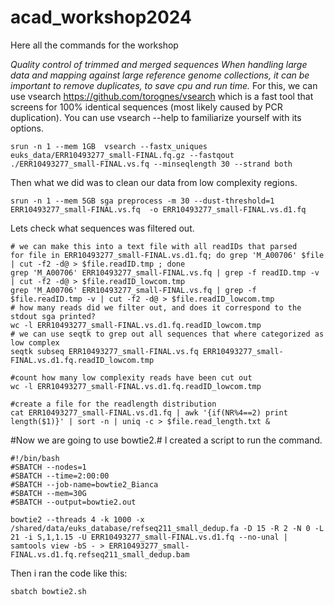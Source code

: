 # acad_workshop2024
Here all the commands for the workshop

*Quality control of trimmed and merged sequences When handling large data and mapping against large reference genome collections, it can be important to remove duplicates, to save cpu and run time.* 
For this, we can use vsearch https://github.com/torognes/vsearch which is a fast tool that screens for 100% identical sequences (most likely caused by PCR duplication). You can use vsearch --help to familiarize yourself with its options.
```
srun -n 1 --mem 1GB  vsearch --fastx_uniques euks_data/ERR10493277_small-FINAL.fq.gz --fastqout ./ERR10493277_small-FINAL.vs.fq --minseqlength 30 --strand both
```

Then what we did was to clean our data from low complexity regions.

```
srun -n 1 --mem 5GB sga preprocess -m 30 --dust-threshold=1 ERR10493277_small-FINAL.vs.fq  -o ERR10493277_small-FINAL.vs.d1.fq
```

Lets check what sequences was filtered out.
```
# we can make this into a text file with all readIDs that parsed
for file in ERR10493277_small-FINAL.vs.d1.fq; do grep 'M_A00706' $file | cut -f2 -d@ > $file.readID.tmp ; done
grep 'M_A00706' ERR10493277_small-FINAL.vs.fq | grep -f readID.tmp -v | cut -f2 -d@ > $file.readID_lowcom.tmp
grep 'M_A00706' ERR10493277_small-FINAL.vs.fq | grep -f $file.readID.tmp -v | cut -f2 -d@ > $file.readID_lowcom.tmp
# how many reads did we filter out, and does it correspond to the stdout sga printed?
wc -l ERR10493277_small-FINAL.vs.d1.fq.readID_lowcom.tmp
# we can use seqtk to grep out all sequences that where categorized as low complex
seqtk subseq ERR10493277_small-FINAL.vs.fq ERR10493277_small-FINAL.vs.d1.fq.readID_lowcom.tmp

#count how many low complexity reads have been cut out
wc -l ERR10493277_small-FINAL.vs.d1.fq.readID_lowcom.tmp 

#create a file for the readlength distribution
cat ERR10493277_small-FINAL.vs.d1.fq | awk '{if(NR%4==2) print length($1)}' | sort -n | uniq -c > $file.read_length.txt &

```

#Now we are going to use bowtie2.#
I created a script to run the command.

```
#!/bin/bash
#SBATCH --nodes=1
#SBATCH --time=2:00:00
#SBATCH --job-name=bowtie2_Bianca
#SBATCH --mem=30G
#SBATCH --output=bowtie2.out

bowtie2 --threads 4 -k 1000 -x /shared/data/euks_database/refseq211_small_dedup.fa -D 15 -R 2 -N 0 -L 21 -i S,1,1.15 -U ERR10493277_small-FINAL.vs.d1.fq --no-unal | samtools view -bS - > ERR10493277_small-FINAL.vs.d1.fq.refseq211_small_dedup.bam
```
Then i ran the code like this:

```
sbatch bowtie2.sh
```

